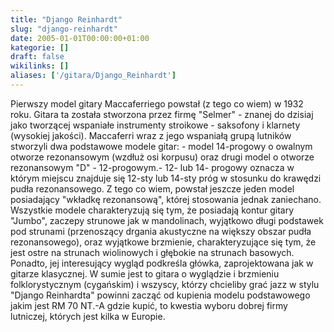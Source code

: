 ```yaml
---
title: "Django Reinhardt"
slug: "django-reinhardt"
date: 2005-01-01T00:00:00+01:00
kategorie: []
draft: false
wikilinks: []
aliases: ['/gitara/Django_Reinhardt']
---
```

Pierwszy model gitary Maccaferriego powstał (z tego co wiem) w 1932
roku. Gitara ta została stworzona przez firmę "Selmer" - znanej do
dzisiaj jako tworzącej wspaniałe instrumenty stroikowe - saksofony i
klarnety (wysokiej jakości). Maccaferri wraz z jego wspaniałą grupą
lutników stworzyli dwa podstawowe modele gitar: - model 14-progowy o
owalnym otworze rezonansowym (wzdłuż osi korpusu) oraz drugi model o
otworze rezonansowym "D" - 12-progowym.- 12- lub 14- progowy oznacza w
którym miejscu znajduje się 12-sty lub 14-sty próg w stosunku do
krawędzi pudła rezonansowego. Z tego co wiem, powstał jeszcze jeden
model posiadający "wkładkę rezonansową", której stosowania jednak
zaniechano. Wszystkie modele charakteryzują się tym, że posiadają kontur
gitary "Jumbo", zaczepy strunowe jak w mandolinach, wyjątkowo długi
podstawek pod strunami (przenoszący drgania akustyczne na większy obszar
pudła rezonansowego), oraz wyjątkowe brzmienie, charakteryzujące się
tym, że jest ostre na strunach wiolinowych i głębokie na strunach
basowych. Ponadto, jej interesujący wygląd podkreśla główka,
zaprojektowana jak w gitarze klasycznej. W sumie jest to gitara o
wyglądzie i brzmieniu folklorystycznym (cygańskim) i wszyscy, którzy
chcieliby grać jazz w stylu "Django Reinhardta" powinni zacząć od
kupienia modelu podstawowego jakim jest RM 70 NT.-A gdzie kupić, to
kwestia wyboru dobrej firmy lutniczej, których jest kilka w Europie.
